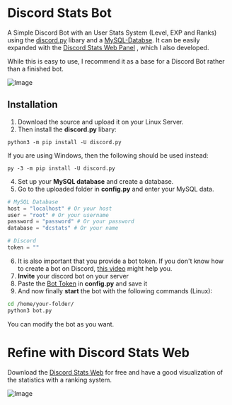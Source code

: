 # Discord Stats Bot
A Simple Discord Bot with an User Stats System (Level, EXP and Ranks) using the [discord.py](https://discordpy.readthedocs.io/en/stable/) libary and a [MySQL-Databse](https://www.mysql.com/de/). It can be easily expanded with the [Discord Stats Web Panel](https://github.com/teraprath/discord-stats-web)
, which I also developed.

While this is easy to use, I recommend it as a base for a Discord Bot rather than a finished bot.

![Image](https://i.imgur.com/ZX2R5Fb.png)

## Installation

1. Download the source and upload it on your Linux Server.
2. Then install the **discord.py** libary:
```
python3 -m pip install -U discord.py
```
If you are using Windows, then the following should be used instead:
```
py -3 -m pip install -U discord.py
```
4. Set up your **MySQL database** and create a database.
5. Go to the uploaded folder in **config.py** and enter your MySQL data.
```python
# MySQL Database
host = "localhost" # Or your host
user = "root" # Or your username
password = "password" # Or your password
database = "dcstats" # Or your name

# Discord
token = ""
```
6. It is also important that you provide a bot token. If you don't know how to create a bot on Discord, [this video](https://www.youtube.com/watch?v=ibtXXoMxaho) might help you.
7. **Invite** your discord bot on your server
8. Paste the [Bot Token](https://www.writebots.com/discord-bot-token/) in **config.py** and save it
9. And now finally **start** the bot with the following commands (Linux):
```bash
cd /home/your-folder/
python3 bot.py
```
You can modify the bot as you want.

# Refine with Discord Stats Web

Download the [Discord Stats Web](https://github.com/teraprath/discord-stats-web) for free and have a good visualization of the statistics with a ranking system.

![Image](https://i.imgur.com/diEMgmM.png)
